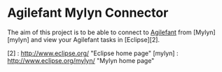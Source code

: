 Agilefant Mylyn Connector
=========================

The aim of this project is to be able to connect to [Agilefant][agilefant] 
from [Mylyn][mylyn] and view your Agilefant tasks in [Eclipse][2].

[agilefant]: http://www.agilefant.org/				"Agilefant home page"
[2]	: http://www.eclipse.org/				"Eclipse home page"
[mylyn]		: http://www.eclipse.org/mylyn/			"Mylyn home page"

